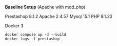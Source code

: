  **Baseline Setup**  (Apache with mod_php) 

 Prestashop 8.1.2
 Apache 2.4.57
 Mysql 15.1
 PHP 8.1.23

 Docker 3

 ```
docker compose up -d --build
docker logs -f prestashop
```
